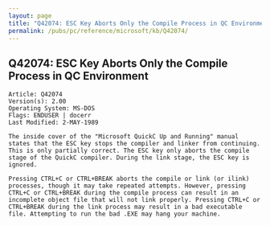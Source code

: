 ```yaml
---
layout: page
title: "Q42074: ESC Key Aborts Only the Compile Process in QC Environment"
permalink: /pubs/pc/reference/microsoft/kb/Q42074/
---
```


## Q42074: ESC Key Aborts Only the Compile Process in QC Environment

	Article: Q42074
	Version(s): 2.00
	Operating System: MS-DOS
	Flags: ENDUSER | docerr
	Last Modified: 2-MAY-1989
	
	The inside cover of the "Microsoft QuickC Up and Running" manual
	states that the ESC key stops the compiler and linker from continuing.
	This is only partially correct. The ESC key only aborts the compile
	stage of the QuickC compiler. During the link stage, the ESC key is
	ignored.
	
	Pressing CTRL+C or CTRL+BREAK aborts the compile or link (or ilink)
	processes, though it may take repeated attempts. However, pressing
	CTRL+C or CTRL+BREAK during the compile process can result in an
	incomplete object file that will not link properly. Pressing CTRL+C or
	CTRL+BREAK during the link process may result in a bad executable
	file. Attempting to run the bad .EXE may hang your machine.
